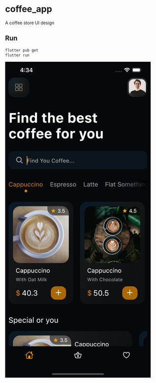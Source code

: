 # coffee_app

A coffee store UI design

## Run

```
flutter pub get
flutter run
```

![Home Page Screenshot](/screenshots/home-page.png)
